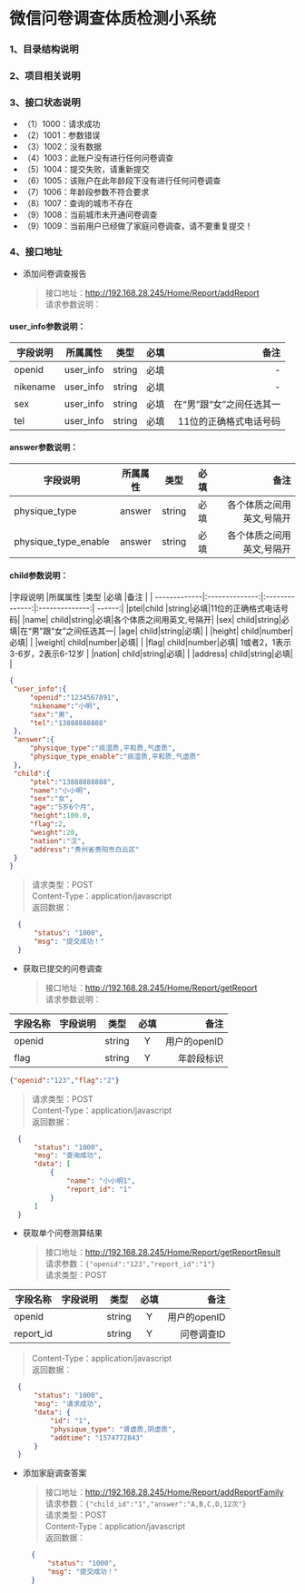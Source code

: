 # 微信问卷调查体质检测小系统
### 1、目录结构说明
### 2、项目相关说明
### 3、接口状态说明
* （1）1000：请求成功
* （2）1001：参数错误
* （3）1002：没有数据
* （4）1003：此账户没有进行任何问卷调查
* （5）1004：提交失败，请重新提交
* （6）1005：该账户在此年龄段下没有进行任何问卷调查
* （7）1006：年龄段参数不符合要求
* （8）1007：查询的城市不存在
* （9）1008：当前城市未开通问卷调查
* （9）1009：当前用户已经做了家庭问卷调查，请不要重复提交！
### 4、接口地址
* 添加问卷调查报告
  > 接口地址：http://192.168.28.245/Home/Report/addReport  
  > 请求参数说明：
  
#### user_info参数说明：
|字段说明       |所属属性         |类型            |必填            |备注     |
| -------------|:--------------:|:--------------:|:--------------:| ------:|
|openid|user_info|string|必填|-|
|nikename|user_info|string|必填|-|
|sex| user_info|string|必填|在“男”跟“女”之间任选其一|
|tel| user_info|string|必填| 11位的正确格式电话号码|

#### answer参数说明：
|字段说明       |所属属性         |类型            |必填            |备注     |
| -------------|:--------------:|:--------------:|:--------------:| ------:|
|physique_type|answer |string|必填|各个体质之间用英文,号隔开|
|physique_type_enable| answer|string|必填|各个体质之间用英文,号隔开|

#### child参数说明： 
  |字段说明       |所属属性         |类型            |必填            |备注     |
      | -------------|:--------------:|:--------------:|:--------------:| ------:|
      |ptel|child |string|必填|11位的正确格式电话号码|
      |name| child|string|必填|各个体质之间用英文,号隔开|
      |sex| child|string|必填|在“男”跟“女”之间任选其一|
      |age| child|string|必填| |
      |height| child|number|必填| |
      |weight| child|number|必填| |
      |flag| child|number|必填| 1或者2，1表示3-6岁，2表示6-12岁 |
      |nation| child|string|必填| |
      |address| child|string|必填| |
   ``` json
   {
   	"user_info":{
   		"openid":"1234567891",
   		"nikename":"小明",
   		"sex":"男",
   		"tel":"13888888888"
   	},
   	"answer":{
   		"physique_type":"痰湿质,平和质,气虚质",
   		"physique_type_enable":"痰湿质,平和质,气虚质"
   	},
   	"child":{
   		"ptel":"13888888888",
   		"name":"小小明",
   		"sex":"女",
   		"age":"5岁6个月",
   		"height":100.0,
   		"flag":2,
   		"weight":20,
   		"nation":"汉",
   		"address":"贵州省贵阳市白云区"
   	}
   }
   ```
  > 请求类型：POST   
  > Content-Type：application/javascript  
  > 返回数据：
  ``` json
    {
        "status": "1000",
        "msg": "提交成功！"
    }
  ```
* 获取已提交的问卷调查
  > 接口地址：http://192.168.28.245/Home/Report/getReport  
  > 请求参数说明： 
  
|字段名称       |字段说明         |类型            |必填            |备注     |
| -------------|:--------------:|:--------------:|:--------------:| ------:|
|openid| |string|Y|用户的openID|
|flag| |string|Y|年龄段标识|

``` json
{"openid":"123","flag":"2"}
```

  > 请求类型：POST   
  > Content-Type：application/javascript  
  > 返回数据：
  ``` json
    {
        "status": "1000",
        "msg": "查询成功",
        "data": [
            {
                "name": "小小明1",
                "report_id": "1"
            }
        ]
    }
  ```
* 获取单个问卷测算结果
  > 接口地址：http://192.168.28.245/Home/Report/getReportResult  
  > 请求参数：``{"openid":"123","report_id":"1"}``  
  > 请求类型：POST 

|字段名称       |字段说明         |类型            |必填            |备注     |
| -------------|:--------------:|:--------------:|:--------------:| ------:|
|openid| |string|Y|用户的openID|
|report_id| |string|Y|问卷调查ID|
    
  > Content-Type：application/javascript  
  > 返回数据：
  ``` json
    {
        "status": "1000",
        "msg": "请求成功",
        "data": {
            "id": "1",
            "physique_type": "肾虚质,阴虚质",
            "addtime": "1574772843"
        }
    }
  ```
* 添加家庭调查答案
  > 接口地址：http://192.168.28.245/Home/Report/addReportFamily  
  > 请求参数：``{"child_id":"1","answer":"A,B,C,D,12次"}``  
  > 请求类型：POST   
  > Content-Type：application/javascript  
  > 返回数据：
  ``` json
    {
        "status": "1000",
        "msg": "提交成功！"
    }
  ```
